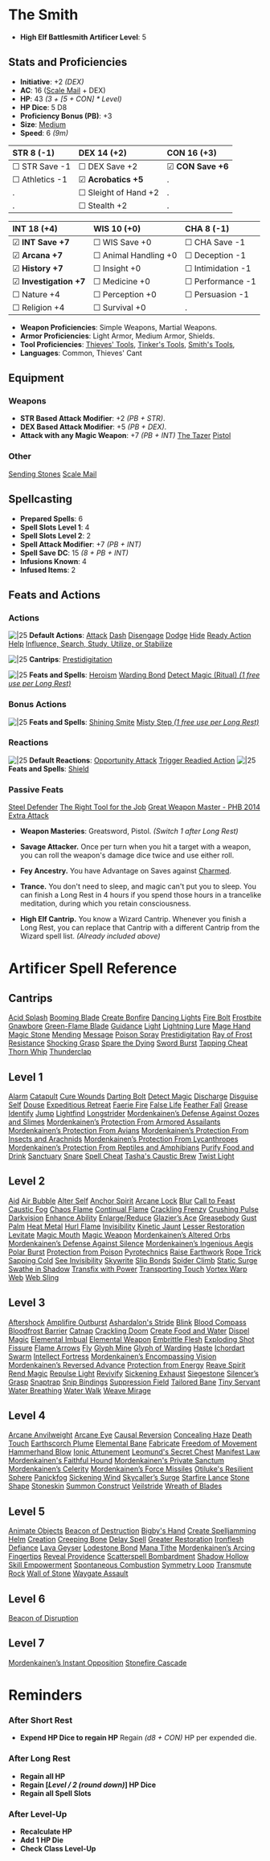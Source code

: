 # The Smith

- **High Elf Battlesmith Artificer Level**: 5
## Stats and Proficiencies
- **Initiative**: +2 *(DEX)*
- **AC**: 16 ([Scale Mail](vault/dm/items.md#scale-mail) + DEX)
- **HP**: 43 *(3 + [5 + CON] * Level)*
- **HP Dice**: 5 D8
- **Proficiency Bonus (PB)**: +3
- **Size**: [Medium](game_rules.md#advanced-rules#creature-sizes)
- **Speed**: 6 *(9m)*

| STR 8 (-1)         | DEX 14 (+2)          | CON 16 (+3)       |
| :----------------- | :------------------- | :---------------- |
| ☐ STR Save -1      | ☐ DEX Save +2        | ☑ **CON Save +6** |
| ☐ Athletics -1     | ☑ **Acrobatics +5**  | .                 |
| .                  | ☐ Sleight of Hand +2 | .                 |
| .                  | ☐ Stealth +2     | .                 |


| INT 18 (+4)        | WIS 10 (+0)              | CHA 8 (-1)         |
| :----------------- | :----------------------- | :----------------- |
| ☑ **INT Save +7**  | ☐ WIS Save +0            | ☐ CHA Save -1      |
| ☑ **Arcana +7**    | ☐ Animal Handling +0     | ☐ Deception -1     |
| ☑ **History +7**   | ☐ Insight +0             | ☐ Intimidation -1  |
| ☑ **Investigation +7** | ☐ Medicine +0        | ☐ Performance -1   |
| ☐ Nature +4        | ☐ Perception +0          | ☐ Persuasion -1    |
| ☐ Religion +4      | ☐ Survival +0            | .                  |

- **Weapon Proficiencies**: Simple Weapons, Martial Weapons.
- **Armor Proficiencies**: Light Armor, Medium Armor, Shields.
- **Tool Proficiencies**: [Thieves' Tools](vault/dm/items.md#thieves-tools), [Tinker's Tools](vault/dm/items.md#tinkers-tools), [Smith's Tools](vault/dm/items.md#smiths-tools), 
- **Languages**: Common, Thieves' Cant

## Equipment
### Weapons
- **STR Based Attack Modifier**: +2 *(PB + STR)*.
- **DEX Based Attack Modifier**: +5 *(PB + DEX)*.
- **Attack with any Magic Weapon**: +7 *(PB + INT)*
  [The Tazer](vault/dm/items.md#the-tazer)
  [Pistol](vault/dm/items.md#pistol)
### Other
  [Sending Stones](vault/dm/items.md#sending-stones)
  [Scale Mail](vault/dm/items.md#scale-mail)

## Spellcasting
- **Prepared Spells**: 6
- **Spell Slots Level 1**: 4
- **Spell Slots Level 2**: 2
- **Spell Attack Modifier**: +7 *(PB + INT)*
- **Spell Save DC**: 15 *(8 + PB + INT)* 
- **Infusions Known**: 4
- **Infused Items**: 2

## Feats and Actions
### Actions
![\|25](https://bg3.wiki/w/images/f/f2/Action_Icon.png) **Default Actions**: 
  [Attack](game_rules.md#turn-based-play#attack)
  [Dash](game_rules.md#turn-based-play#dash)
  [Disengage](game_rules.md#turn-based-play#disengage)
  [Dodge](game_rules.md#turn-based-play#dodge)
  [Hide](game_rules.md#turn-based-play#hide)
  [Ready Action](game_rules.md#turn-based-play#ready-action)
  [Help](game_rules.md#turn-based-play#help)
  [Influence, Search, Study, Utilize, or Stabilize](game_rules.md#turn-based-play#influence-search-study-utilize-or-stabilize)


![\|25](https://bg3.wiki/w/images/f/f2/Action_Icon.png) **Cantrips**: 
  [Prestidigitation](./../spells.md#spells-p#prestidigitation)

![\|25](https://bg3.wiki/w/images/f/f2/Action_Icon.png) **Feats and Spells**: 
  [Heroism](vault/spells.md#heroism)
  [Warding Bond](vault/spells.md#warding-bond)
  [Detect Magic (Ritual) *(1 free use per Long Rest)*](./../spells.md#spells-d#detect-magic)

### Bonus Actions
![\|25](https://bg3.wiki/w/images/c/c9/Bonus_Action_Icon.png) **Feats and Spells**:
  [Shining Smite](vault/spells.md#shining-smite)
  [Misty Step *(1 free use per Long Rest)*](./../spells.md#spells-m#misty-step)

### Reactions
![\|25](https://bg3.wiki/w/images/c/c1/Reaction_Icon.png) **Default Reactions**: 
  [Opportunity Attack](game_rules.md#turn-based-play#opportunity-attack)
  [Trigger Readied Action](game_rules.md#turn-based-play#trigger-readied-action)
![\|25](https://bg3.wiki/w/images/c/c1/Reaction_Icon.png) **Feats and Spells**: 
  [Shield](vault/spells.md#shield)

### Passive Feats
  [Steel Defender](vault/feats.md#steel-defender)
  [The Right Tool for the Job](vault/feats.md#the-right-tool-for-the-job)
  [Great Weapon Master - PHB 2014](vault/feats.md#great-weapon-master---phb-2014)
  [Extra Attack](vault/feats.md#extra-attack)
- **Weapon Masteries**: Greatsword, Pistol. *(Switch 1 after Long Rest)*

- **Savage Attacker.** Once per turn when you hit a target with a weapon, you can roll the weapon's damage dice twice and use either roll.

- **Fey Ancestry.** You have Advantage on Saves against [Charmed](./../conditions.md#charmed).
- **Trance.** You don't need to sleep, and magic can't put you to sleep. You can finish a Long Rest in 4 hours if you spend those hours in a trancelike meditation, during which you retain consciousness.
- **High Elf Cantrip.** You know a Wizard Cantrip. Whenever you finish a Long Rest, you can replace that Cantrip with a different Cantrip from the Wizard spell list. *(Already included above)*


# Artificer Spell Reference


## Cantrips
[Acid Splash](spells.md#spells-a#acid-splash)
[Booming Blade](spells.md#spells-b#booming-blade)
[Create Bonfire](spells.md#spells-c#create-bonfire)
[Dancing Lights](spells.md#spells-d#dancing-lights)
[Fire Bolt](spells.md#spells-f#fire-bolt)
[Frostbite](spells.md#spells-f#frostbite)
[Gnawbore](spells.md#spells-g#gnawbore)
[Green-Flame Blade](spells.md#spells-g#green-flame-blade)
[Guidance](spells.md#spells-g#guidance)
[Light](spells.md#spells-l#light)
[Lightning Lure](spells.md#spells-l#lightning-lure)
[Mage Hand](spells.md#spells-m#mage-hand)
[Magic Stone](spells.md#spells-m#magic-stone)
[Mending](spells.md#spells-m#mending)
[Message](spells.md#spells-m#message)
[Poison Spray](spells.md#spells-p#poison-spray)
[Prestidigitation](spells.md#spells-p#prestidigitation)
[Ray of Frost](spells.md#spells-r#ray-of-frost)
[Resistance](spells.md#spells-r#resistance)
[Shocking Grasp](spells.md#spells-s#shocking-grasp)
[Spare the Dying](spells.md#spells-s#spare-the-dying)
[Sword Burst](spells.md#spells-s#sword-burst)
[Tapping Cheat](spells.md#spells-t#tapping-cheat)
[Thorn Whip](spells.md#spells-t#thorn-whip)
[Thunderclap](spells.md#spells-t#thunderclap)
## Level 1
[Alarm](spells.md#spells-a#alarm)
[Catapult](spells.md#spells-c#catapult)
[Cure Wounds](spells.md#spells-c#cure-wounds)
[Darting Bolt](spells.md#spells-d#darting-bolt)
[Detect Magic](spells.md#spells-d#detect-magic)
[Discharge](spells.md#spells-d#discharge)
[Disguise Self](spells.md#spells-d#disguise-self)
[Douse](spells.md#spells-d#douse)
[Expeditious Retreat](spells.md#spells-e#expeditious-retreat)
[Faerie Fire](spells.md#spells-f#faerie-fire)
[False Life](spells.md#spells-f#false-life)
[Feather Fall](spells.md#spells-f#feather-fall)
[Grease](spells.md#spells-g#grease)
[Identify](spells.md#spells-i#identify)
[Jump](spells.md#spells-j#jump)
[Lightfind](spells.md#spells-l#lightfind)
[Longstrider](spells.md#spells-l#longstrider)
[Mordenkainen’s Defense Against Oozes and Slimes](spells.md#spells-m#mordenkainen’s-defense-against-oozes-and-slimes)
[Mordenkainen’s Protection From Armored Assailants](spells.md#spells-m#mordenkainen’s-protection-from-armored-assailants)
[Mordenkainen’s Protection From Avians](spells.md#spells-m#mordenkainen’s-protection-from-avians)
[Mordenkainen’s Protection From Insects and Arachnids](spells.md#spells-m#mordenkainen’s-protection-from-insects-and-arachnids)
[Mordenkainen’s Protection From Lycanthropes](spells.md#spells-m#mordenkainen’s-protection-from-lycanthropes)
[Mordenkainen’s Protection From Reptiles and Amphibians](spells.md#spells-m#mordenkainen’s-protection-from-reptiles-and-amphibians)
[Purify Food and Drink](spells.md#spells-p#purify-food-and-drink)
[Sanctuary](spells.md#spells-s#sanctuary)
[Snare](spells.md#spells-s#snare)
[Spell Cheat](spells.md#spells-s#spell-cheat)
[Tasha's Caustic Brew](spells.md#spells-t#tasha's-caustic-brew)
[Twist Light](spells.md#spells-t#twist-light)
## Level 2
[Aid](spells.md#spells-a#aid)
[Air Bubble](spells.md#spells-a#air-bubble)
[Alter Self](spells.md#spells-a#alter-self)
[Anchor Spirit](spells.md#spells-a#anchor-spirit)
[Arcane Lock](spells.md#spells-a#arcane-lock)
[Blur](spells.md#spells-b#blur)
[Call to Feast](spells.md#spells-c#call-to-feast)
[Caustic Fog](spells.md#spells-c#caustic-fog)
[Chaos Flame](spells.md#spells-c#chaos-flame)
[Continual Flame](spells.md#spells-c#continual-flame)
[Crackling Frenzy](spells.md#spells-c#crackling-frenzy)
[Crushing Pulse](spells.md#spells-c#crushing-pulse)
[Darkvision](spells.md#spells-d#darkvision)
[Enhance Ability](spells.md#spells-e#enhance-ability)
[Enlarge/Reduce](spells.md#spells-e#enlarge/reduce)
[Glazier’s Ace](spells.md#spells-g#glazier’s-ace)
[Greasebody](spells.md#spells-g#greasebody)
[Gust Palm](spells.md#spells-g#gust-palm)
[Heat Metal](spells.md#spells-h#heat-metal)
[Hurl Flame](spells.md#spells-h#hurl-flame)
[Invisibility](spells.md#spells-i#invisibility)
[Kinetic Jaunt](spells.md#spells-k#kinetic-jaunt)
[Lesser Restoration](spells.md#spells-l#lesser-restoration)
[Levitate](spells.md#spells-l#levitate)
[Magic Mouth](spells.md#spells-m#magic-mouth)
[Magic Weapon](spells.md#spells-m#magic-weapon)
[Mordenkainen’s Altered Orbs](spells.md#spells-m#mordenkainen’s-altered-orbs)
[Mordenkainen’s Defense Against Silence](spells.md#spells-m#mordenkainen’s-defense-against-silence)
[Mordenkainen’s Ingenious Aegis](spells.md#spells-m#mordenkainen’s-ingenious-aegis)
[Polar Burst](spells.md#spells-p#polar-burst)
[Protection from Poison](spells.md#spells-p#protection-from-poison)
[Pyrotechnics](spells.md#spells-p#pyrotechnics)
[Raise Earthwork](spells.md#spells-r#raise-earthwork)
[Rope Trick](spells.md#spells-r#rope-trick)
[Sapping Cold](spells.md#spells-s#sapping-cold)
[See Invisibility](spells.md#spells-s#see-invisibility)
[Skywrite](spells.md#spells-s#skywrite)
[Slip Bonds](spells.md#spells-s#slip-bonds)
[Spider Climb](spells.md#spells-s#spider-climb)
[Static Surge](spells.md#spells-s#static-surge)
[Swathe in Shadow](spells.md#spells-s#swathe-in-shadow)
[Transfix with Power](spells.md#spells-t#transfix-with-power)
[Transporting Touch](spells.md#spells-t#transporting-touch)
[Vortex Warp](spells.md#spells-v#vortex-warp)
[Web](spells.md#spells-w#web)
[Web Sling](spells.md#spells-w#web-sling)
## Level 3
[Aftershock](spells.md#spells-a#aftershock)
[Amplifire Outburst](spells.md#spells-a#amplifire-outburst)
[Ashardalon's Stride](spells.md#spells-a#ashardalon's-stride)
[Blink](spells.md#spells-b#blink)
[Blood Compass](spells.md#spells-b#blood-compass)
[Bloodfrost Barrier](spells.md#spells-b#bloodfrost-barrier)
[Catnap](spells.md#spells-c#catnap)
[Crackling Doom](spells.md#spells-c#crackling-doom)
[Create Food and Water](spells.md#spells-c#create-food-and-water)
[Dispel Magic](spells.md#spells-d#dispel-magic)
[Elemental Imbual](spells.md#spells-e#elemental-imbual)
[Elemental Weapon](spells.md#spells-e#elemental-weapon)
[Embrittle Flesh](spells.md#spells-e#embrittle-flesh)
[Exploding Shot](spells.md#spells-e#exploding-shot)
[Fissure](spells.md#spells-f#fissure)
[Flame Arrows](spells.md#spells-f#flame-arrows)
[Fly](spells.md#spells-f#fly)
[Glyph Mine](spells.md#spells-g#glyph-mine)
[Glyph of Warding](spells.md#spells-g#glyph-of-warding)
[Haste](spells.md#spells-h#haste)
[Ichordart Swarm](spells.md#spells-i#ichordart-swarm)
[Intellect Fortress](spells.md#spells-i#intellect-fortress)
[Mordenkainen’s Encompassing Vision](spells.md#spells-m#mordenkainen’s-encompassing-vision)
[Mordenkainen’s Reversed Advance](spells.md#spells-m#mordenkainen’s-reversed-advance)
[Protection from Energy](spells.md#spells-p#protection-from-energy)
[Reave Spirit](spells.md#spells-r#reave-spirit)
[Rend Magic](spells.md#spells-r#rend-magic)
[Repulse Light](spells.md#spells-r#repulse-light)
[Revivify](spells.md#spells-r#revivify)
[Sickening Exhaust](spells.md#spells-s#sickening-exhaust)
[Siegestone](spells.md#spells-s#siegestone)
[Silencer’s Grasp](spells.md#spells-s#silencer’s-grasp)
[Snaptrap](spells.md#spells-s#snaptrap)
[Snip Bindings](spells.md#spells-s#snip-bindings)
[Suppression Field](spells.md#spells-s#suppression-field)
[Tailored Bane](spells.md#spells-t#tailored-bane)
[Tiny Servant](spells.md#spells-t#tiny-servant)
[Water Breathing](spells.md#spells-w#water-breathing)
[Water Walk](spells.md#spells-w#water-walk)
[Weave Mirage](spells.md#spells-w#weave-mirage)
## Level 4
[Arcane Anvilweight](spells.md#spells-a#arcane-anvilweight)
[Arcane Eye](spells.md#spells-a#arcane-eye)
[Causal Reversion](spells.md#spells-c#causal-reversion)
[Concealing Haze](spells.md#spells-c#concealing-haze)
[Death Touch](spells.md#spells-d#death-touch)
[Earthscorch Plume](spells.md#spells-e#earthscorch-plume)
[Elemental Bane](spells.md#spells-e#elemental-bane)
[Fabricate](spells.md#spells-f#fabricate)
[Freedom of Movement](spells.md#spells-f#freedom-of-movement)
[Hammerhand Blow](spells.md#spells-h#hammerhand-blow)
[Ionic Attunement](spells.md#spells-i#ionic-attunement)
[Leomund's Secret Chest](spells.md#spells-l#leomund's-secret-chest)
[Manifest Law](spells.md#spells-m#manifest-law)
[Mordenkainen's Faithful Hound](spells.md#spells-m#mordenkainen's-faithful-hound)
[Mordenkainen's Private Sanctum](spells.md#spells-m#mordenkainen's-private-sanctum)
[Mordenkainen’s Celerity](spells.md#spells-m#mordenkainen’s-celerity)
[Mordenkainen’s Force Missiles](spells.md#spells-m#mordenkainen’s-force-missiles)
[Otiluke's Resilient Sphere](spells.md#spells-o#otiluke's-resilient-sphere)
[Panickfog](spells.md#spells-p#panickfog)
[Sickening Wind](spells.md#spells-s#sickening-wind)
[Skycaller’s Surge](spells.md#spells-s#skycaller’s-surge)
[Starfire Lance](spells.md#spells-s#starfire-lance)
[Stone Shape](spells.md#spells-s#stone-shape)
[Stoneskin](spells.md#spells-s#stoneskin)
[Summon Construct](spells.md#spells-s#summon-construct)
[Veilstride](spells.md#spells-v#veilstride)
[Wreath of Blades](spells.md#spells-w#wreath-of-blades)
## Level 5
[Animate Objects](spells.md#spells-a#animate-objects)
[Beacon of Destruction](spells.md#spells-b#beacon-of-destruction)
[Bigby's Hand](spells.md#spells-b#bigby's-hand)
[Create Spelljamming Helm](spells.md#spells-c#create-spelljamming-helm)
[Creation](spells.md#spells-c#creation)
[Creeping Bone](spells.md#spells-c#creeping-bone)
[Delay Spell](spells.md#spells-d#delay-spell)
[Greater Restoration](spells.md#spells-g#greater-restoration)
[Ironflesh Defiance](spells.md#spells-i#ironflesh-defiance)
[Lava Geyser](spells.md#spells-l#lava-geyser)
[Lodestone Bond](spells.md#spells-l#lodestone-bond)
[Mana Tithe](spells.md#spells-m#mana-tithe)
[Mordenkainen’s Arcing Fingertips](spells.md#spells-m#mordenkainen’s-arcing-fingertips)
[Reveal Providence](spells.md#spells-r#reveal-providence)
[Scatterspell Bombardment](spells.md#spells-s#scatterspell-bombardment)
[Shadow Hollow](spells.md#spells-s#shadow-hollow)
[Skill Empowerment](spells.md#spells-s#skill-empowerment)
[Spontaneous Combustion](spells.md#spells-s#spontaneous-combustion)
[Symmetry Loop](spells.md#spells-s#symmetry-loop)
[Transmute Rock](spells.md#spells-t#transmute-rock)
[Wall of Stone](spells.md#spells-w#wall-of-stone)
[Waygate Assault](spells.md#spells-w#waygate-assault)
## Level 6
[Beacon of Disruption](spells.md#spells-b#beacon-of-disruption)
## Level 7
[Mordenkainen’s Instant Opposition](spells.md#spells-m#mordenkainen’s-instant-opposition)
[Stonefire Cascade](spells.md#spells-s#stonefire-cascade)

# Reminders
### After Short Rest
- **Expend HP Dice to regain HP**
  Regain *(d8 + CON)* HP per expended die.

### After Long Rest
- **Regain all HP**
- **Regain [*Level / 2 (round down)*] HP Dice**
- **Regain all Spell Slots**

### After Level-Up
- **Recalculate HP**
- **Add 1 HP Die**
- **Check Class Level-Up**

